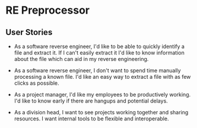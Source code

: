 # RE Preprocessor

## User Stories

- As a software reverse engineer, I'd like to be able to quickly identify a file and extract it. If I can't easily extract it I'd like to know information about the file which can aid in my reverse engineering.

- As a software reverse engineer, I don't want to spend time manually processing a known file. I'd like an easy way to extract a file with as few clicks as possible.

- As a project manager, I'd like my employees to be productively working. I'd like to know early if there are hangups and potential delays.

- As a division head, I want to see projects working together and sharing resources. I want internal tools to be flexible and interoperable.
